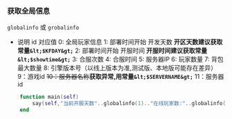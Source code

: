 ### 获取全局信息
`globalinfo` 或 `grobalinfo`
* 说明 id 对应值
0: 全局玩家信息
1: 部署时间开始 开发天数 **开区天数建议获取常量`&lt;$KFDAY&gt;`**
2: 部署时间开始 开服时间 **开服时间建议获取常量`&lt;$showtime&gt;`**
3: 合服次数
4: 合服时间
5: 服务器IP
6: 玩家数量
7: 背包最大数量
8: 引擎版本号（以线上版本为准,测试版、本地版可能存在差异）
9：游戏id
~~10：服务器名称~~**获取异常,用常量`&lt;$SERVERNAME&gt;`**
11：服务器id

```lua
    function main(self)
        say(self,"当前开服天数"..globalinfo(1).."在线玩家数:"..globalinfo(6))
    end
```

